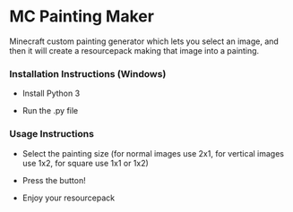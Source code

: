 <h1> MC Painting Maker </h1> 
Minecraft custom painting generator which lets you select an image, and then it will create a resourcepack making that image into a painting. 
<h3> Installation Instructions (Windows) </h3>

- Install Python 3

- Run the .py file

<h3> Usage Instructions </h3>

- Select the painting size (for normal images use 2x1, for vertical images use 1x2, for square use 1x1 or 1x2)

- Press the button!

- Enjoy your resourcepack
